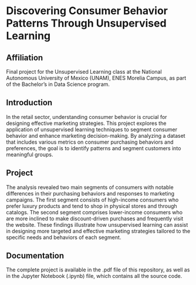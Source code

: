 # Discovering Consumer Behavior Patterns Through Unsupervised Learning

## Affiliation
Final project for the Unsupervised Learning class at the National Autonomous University of Mexico (UNAM), ENES Morelia Campus, as part of the Bachelor’s in Data Science program.

## Introduction
In the retail sector, understanding consumer behavior is crucial for designing effective marketing strategies. This project explores the application of unsupervised learning techniques to segment consumer behavior and enhance marketing decision-making. By analyzing a dataset that includes various metrics on consumer purchasing behaviors and preferences, the goal is to identify patterns and segment customers into meaningful groups.

## Project
The analysis revealed two main segments of consumers with notable differences in their purchasing behaviors and responses to marketing campaigns. The first segment consists of high-income consumers who prefer luxury products and tend to shop in physical stores and through catalogs. The second segment comprises lower-income consumers who are more inclined to make discount-driven purchases and frequently visit the website. These findings illustrate how unsupervised learning can assist in designing more targeted and effective marketing strategies tailored to the specific needs and behaviors of each segment.

## Documentation
The complete project is available in the .pdf file of this repository, as well as in the Jupyter Notebook (.ipynb) file, which contains all the source code.
